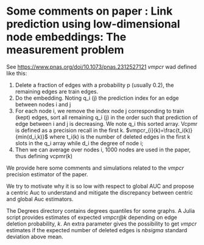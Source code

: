 # Some comments on paper : Link prediction using low-dimensional node embeddings: The measurement problem
See https://www.pnas.org/doi/10.1073/pnas.2312527121
*vmpcr* wad defined like this:
1. Delete a fraction of edges with a probability p (usually 0.2), the remaining edges are train edges.
2. Do the embedding. Noting q_i (j) the prediction index for an edge between nodes i and j
3. For each node i, we remove the index node j corresponding to train (kept) edges, sort all remaining  q_i (j) in the order such that prediction of edge between i and j is decreasing.  We note q_i this sorted array.
Vcpmr is defined as a precision recall in the first k.
$vmpcr_{i}(k)=\frac{t_i(k)}{min(d_i,k)}$
where t_i(k) is the number of deleted edges in the first k slots in the q_i array while d_i the degree of node i;
4. Then we can average over nodes i, 1000 nodes are used in the paper, thus defining  vcpmr(k)

We provide here some comments and simulations related to the *vmpcr* precision estimator of the paper.

We try to motivate why it is so low with respect to global AUC and propose a centric Auc to understand and mitigate the discrepancy between centric and global Auc estimators.

The Degrees directory contains degrees quantiles for some graphs. A Julia script provides estimates of expected *vmpcr@k* depending on edge deletion probability, $k$. An extra parameter gives the possibility to get *vmpcr* estimates if the expected number of deleted edges is *nbsigma* standard deviation above mean.  
